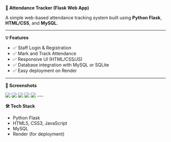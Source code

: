 **📝 Attendance Tracker (Flask Web App)**

A simple web-based attendance tracking system built using **Python Flask**, **HTML/CSS**, and **MySQL**.

---

**💡 Features**

- ✅ Staff Login & Registration
- ✅ Mark and Track Attendance
- ✅ Responsive UI (HTML/CSS/JS)
- ✅ Database integration with MySQL or SQLite
- ✅ Easy deployment on Render

---

**📸 Screenshots**

<img src="https://github.com/user-attachments/assets/7ec70e0c-ca90-484c-a641-df73645689a6"/>
<img src="https://github.com/user-attachments/assets/ada217ac-c55c-4d55-83bc-a0296de401bb"/>
<img src="https://github.com/user-attachments/assets/5a57b790-249a-4610-a775-65afec7974c7"/>
<img src="https://github.com/user-attachments/assets/db2f522a-a866-44d6-b786-f5c8f3f5ed2a"/>
<img src="https://github.com/user-attachments/assets/faabdc4b-db4a-4e3f-9524-d65bd9cd6886"/>
---

**🛠 Tech Stack**

- Python Flask
- HTML5, CSS3, JavaScript
-  MySQL
- Render (for deployment)



